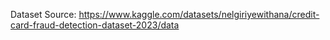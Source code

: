 Dataset Source: https://www.kaggle.com/datasets/nelgiriyewithana/credit-card-fraud-detection-dataset-2023/data